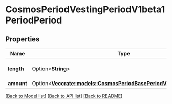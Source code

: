 # CosmosPeriodVestingPeriodV1beta1PeriodPeriod

## Properties

Name | Type | Description | Notes
------------ | ------------- | ------------- | -------------
**length** | Option<**String**> | Period duration in seconds. | [optional]
**amount** | Option<[**Vec<crate::models::CosmosPeriodBasePeriodV1beta1PeriodCoin>**](cosmos.base.v1beta1.Coin.md)> |  | [optional]

[[Back to Model list]](../README.md#documentation-for-models) [[Back to API list]](../README.md#documentation-for-api-endpoints) [[Back to README]](../README.md)


